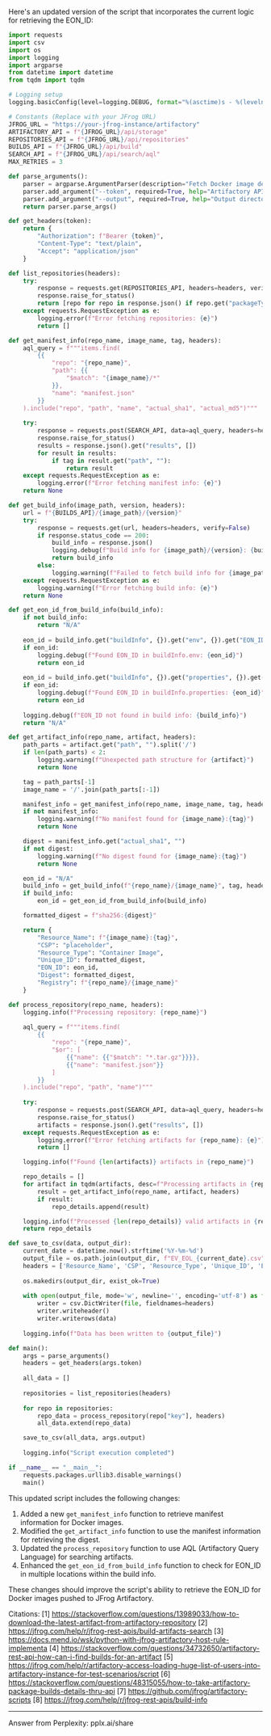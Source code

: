 Here's an updated version of the script that incorporates the current logic for retrieving the EON_ID:

```python
import requests
import csv
import os
import logging
import argparse
from datetime import datetime
from tqdm import tqdm

# Logging setup
logging.basicConfig(level=logging.DEBUG, format="%(asctime)s - %(levelname)s - %(message)s")

# Constants (Replace with your JFrog URL)
JFROG_URL = "https://your-jfrog-instance/artifactory"
ARTIFACTORY_API = f"{JFROG_URL}/api/storage"
REPOSITORIES_API = f"{JFROG_URL}/api/repositories"
BUILDS_API = f"{JFROG_URL}/api/build"
SEARCH_API = f"{JFROG_URL}/api/search/aql"
MAX_RETRIES = 3

def parse_arguments():
    parser = argparse.ArgumentParser(description="Fetch Docker image details from JFrog Artifactory.")
    parser.add_argument("--token", required=True, help="Artifactory API token")
    parser.add_argument("--output", required=True, help="Output directory for the CSV report")
    return parser.parse_args()

def get_headers(token):
    return {
        "Authorization": f"Bearer {token}",
        "Content-Type": "text/plain",
        "Accept": "application/json"
    }

def list_repositories(headers):
    try:
        response = requests.get(REPOSITORIES_API, headers=headers, verify=False)
        response.raise_for_status()
        return [repo for repo in response.json() if repo.get("packageType") == "Docker"]
    except requests.RequestException as e:
        logging.error(f"Error fetching repositories: {e}")
        return []

def get_manifest_info(repo_name, image_name, tag, headers):
    aql_query = f"""items.find(
        {{
            "repo": "{repo_name}",
            "path": {{
                "$match": "{image_name}/*"
            }},
            "name": "manifest.json"
        }}
    ).include("repo", "path", "name", "actual_sha1", "actual_md5")"""
    
    try:
        response = requests.post(SEARCH_API, data=aql_query, headers=headers, verify=False)
        response.raise_for_status()
        results = response.json().get("results", [])
        for result in results:
            if tag in result.get("path", ""):
                return result
    except requests.RequestException as e:
        logging.error(f"Error fetching manifest info: {e}")
    return None

def get_build_info(image_path, version, headers):
    url = f"{BUILDS_API}/{image_path}/{version}"
    try:
        response = requests.get(url, headers=headers, verify=False)
        if response.status_code == 200:
            build_info = response.json()
            logging.debug(f"Build info for {image_path}/{version}: {build_info}")
            return build_info
        else:
            logging.warning(f"Failed to fetch build info for {image_path}/{version}: {response.status_code}")
    except requests.RequestException as e:
        logging.warning(f"Error fetching build info: {e}")
    return None

def get_eon_id_from_build_info(build_info):
    if not build_info:
        return "N/A"
    
    eon_id = build_info.get("buildInfo", {}).get("env", {}).get("EON_ID")
    if eon_id:
        logging.debug(f"Found EON_ID in buildInfo.env: {eon_id}")
        return eon_id
    
    eon_id = build_info.get("buildInfo", {}).get("properties", {}).get("buildInfo.env.EON_ID")
    if eon_id:
        logging.debug(f"Found EON_ID in buildInfo.properties: {eon_id}")
        return eon_id
    
    logging.debug(f"EON_ID not found in build info: {build_info}")
    return "N/A"

def get_artifact_info(repo_name, artifact, headers):
    path_parts = artifact.get("path", "").split('/')
    if len(path_parts) < 2:
        logging.warning(f"Unexpected path structure for {artifact}")
        return None

    tag = path_parts[-1]
    image_name = '/'.join(path_parts[:-1])

    manifest_info = get_manifest_info(repo_name, image_name, tag, headers)
    if not manifest_info:
        logging.warning(f"No manifest found for {image_name}:{tag}")
        return None

    digest = manifest_info.get("actual_sha1", "")
    if not digest:
        logging.warning(f"No digest found for {image_name}:{tag}")
        return None

    eon_id = "N/A"
    build_info = get_build_info(f"{repo_name}/{image_name}", tag, headers)
    if build_info:
        eon_id = get_eon_id_from_build_info(build_info)

    formatted_digest = f"sha256:{digest}"

    return {
        "Resource_Name": f"{image_name}:{tag}",
        "CSP": "placeholder",
        "Resource_Type": "Container Image",
        "Unique_ID": formatted_digest,
        "EON_ID": eon_id,
        "Digest": formatted_digest,
        "Registry": f"{repo_name}/{image_name}"
    }

def process_repository(repo_name, headers):
    logging.info(f"Processing repository: {repo_name}")
    
    aql_query = f"""items.find(
        {{
            "repo": "{repo_name}",
            "$or": [
                {{"name": {{"$match": "*.tar.gz"}}}},
                {{"name": "manifest.json"}}
            ]
        }}
    ).include("repo", "path", "name")"""
    
    try:
        response = requests.post(SEARCH_API, data=aql_query, headers=headers, verify=False)
        response.raise_for_status()
        artifacts = response.json().get("results", [])
    except requests.RequestException as e:
        logging.error(f"Error fetching artifacts for {repo_name}: {e}")
        return []

    logging.info(f"Found {len(artifacts)} artifacts in {repo_name}")

    repo_details = []
    for artifact in tqdm(artifacts, desc=f"Processing artifacts in {repo_name}"):
        result = get_artifact_info(repo_name, artifact, headers)
        if result:
            repo_details.append(result)

    logging.info(f"Processed {len(repo_details)} valid artifacts in {repo_name}")
    return repo_details

def save_to_csv(data, output_dir):
    current_date = datetime.now().strftime('%Y-%m-%d')
    output_file = os.path.join(output_dir, f"EV_EOL_{current_date}.csv")
    headers = ['Resource_Name', 'CSP', 'Resource_Type', 'Unique_ID', 'EON_ID', 'Digest', 'Registry']
    
    os.makedirs(output_dir, exist_ok=True)
    
    with open(output_file, mode='w', newline='', encoding='utf-8') as file:
        writer = csv.DictWriter(file, fieldnames=headers)
        writer.writeheader()
        writer.writerows(data)
    
    logging.info(f"Data has been written to {output_file}")

def main():
    args = parse_arguments()
    headers = get_headers(args.token)
    
    all_data = []
    
    repositories = list_repositories(headers)
    
    for repo in repositories:
        repo_data = process_repository(repo["key"], headers)
        all_data.extend(repo_data)

    save_to_csv(all_data, args.output)
    
    logging.info("Script execution completed")

if __name__ == "__main__":
    requests.packages.urllib3.disable_warnings()
    main()
```

This updated script includes the following changes:

1. Added a new `get_manifest_info` function to retrieve manifest information for Docker images.
2. Modified the `get_artifact_info` function to use the manifest information for retrieving the digest.
3. Updated the `process_repository` function to use AQL (Artifactory Query Language) for searching artifacts.
4. Enhanced the `get_eon_id_from_build_info` function to check for EON_ID in multiple locations within the build info.

These changes should improve the script's ability to retrieve the EON_ID for Docker images pushed to JFrog Artifactory.

Citations:
[1] https://stackoverflow.com/questions/13989033/how-to-download-the-latest-artifact-from-artifactory-repository
[2] https://jfrog.com/help/r/jfrog-rest-apis/build-artifacts-search
[3] https://docs.mend.io/wsk/python-with-jfrog-artifactory-host-rule-implementa
[4] https://stackoverflow.com/questions/34732650/artifactory-rest-api-how-can-i-find-builds-for-an-artifact
[5] https://jfrog.com/help/r/artifactory-access-loading-huge-list-of-users-into-artifactory-instance-for-test-scenarios/script
[6] https://stackoverflow.com/questions/48315055/how-to-take-artifactory-package-builds-details-thru-api
[7] https://github.com/jfrog/artifactory-scripts
[8] https://jfrog.com/help/r/jfrog-rest-apis/build-info

---
Answer from Perplexity: pplx.ai/share
